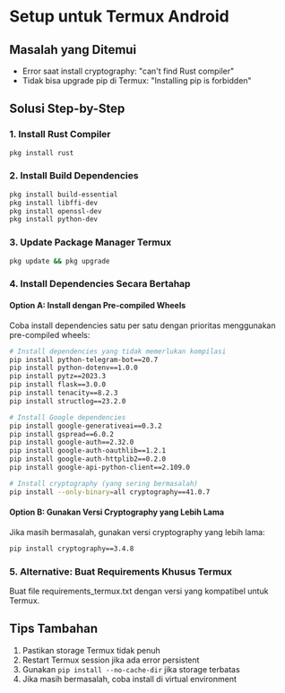 # Setup untuk Termux Android

## Masalah yang Ditemui
- Error saat install cryptography: "can't find Rust compiler"
- Tidak bisa upgrade pip di Termux: "Installing pip is forbidden"

## Solusi Step-by-Step

### 1. Install Rust Compiler
```bash
pkg install rust
```

### 2. Install Build Dependencies
```bash
pkg install build-essential
pkg install libffi-dev
pkg install openssl-dev
pkg install python-dev
```

### 3. Update Package Manager Termux
```bash
pkg update && pkg upgrade
```

### 4. Install Dependencies Secara Bertahap

#### Option A: Install dengan Pre-compiled Wheels
Coba install dependencies satu per satu dengan prioritas menggunakan pre-compiled wheels:

```bash
# Install dependencies yang tidak memerlukan kompilasi
pip install python-telegram-bot==20.7
pip install python-dotenv==1.0.0
pip install pytz==2023.3
pip install flask==3.0.0
pip install tenacity==8.2.3
pip install structlog==23.2.0

# Install Google dependencies
pip install google-generativeai==0.3.2
pip install gspread==6.0.2
pip install google-auth==2.32.0
pip install google-auth-oauthlib==1.2.1
pip install google-auth-httplib2==0.2.0
pip install google-api-python-client==2.109.0

# Install cryptography (yang sering bermasalah)
pip install --only-binary=all cryptography==41.0.7
```

#### Option B: Gunakan Versi Cryptography yang Lebih Lama
Jika masih bermasalah, gunakan versi cryptography yang lebih lama:
```bash
pip install cryptography==3.4.8
```

### 5. Alternative: Buat Requirements Khusus Termux
Buat file requirements_termux.txt dengan versi yang kompatibel untuk Termux.

## Tips Tambahan
1. Pastikan storage Termux tidak penuh
2. Restart Termux session jika ada error persistent
3. Gunakan `pip install --no-cache-dir` jika storage terbatas
4. Jika masih bermasalah, coba install di virtual environment
